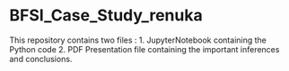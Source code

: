 # BFSI_Case_Study_renuka
This repository contains two files : 1. JupyterNotebook containing the Python code 2. PDF Presentation file containing the important inferences and conclusions. 
